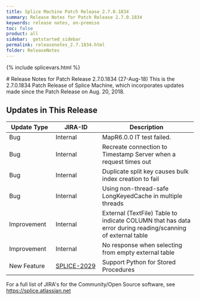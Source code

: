 ```yaml
---
title: Splice Machine Patch Release 2.7.0.1834
summary: Release Notes for Patch Release 2.7.0.1834
keywords: release notes, on-premise
toc: false
product: all
sidebar:  getstarted_sidebar
permalink: releasenotes_2.7.1834.html
folder: ReleaseNotes
---
```

{% include splicevars.html %}
<section>
<div class="TopicContent" data-swiftype-index="true" markdown="1">
# Release Notes for Patch Release 2.7.0.1834 (27-Aug-18)
This is the 2.7.0.1834 Patch Release of Splice Machine, which incorporates updates made since the Patch Release on Aug. 20, 2018.

## Updates in This Release
<table>
    <col width="125px" />
    <col width="125px" />
    <col />
    <thead>
        <tr>
            <th>Update Type</th>
            <th>JIRA-ID</th>
            <th>Description</th>
        </tr>
    </thead>
    <tbody>
        <tr>
            <td>Bug</td>
            <td>Internal</td>
            <td>MapR6.0.0 IT test failed.</td>
        </tr>
        <tr>
            <td>Bug</td>
            <td>Internal</td>
            <td>Recreate connection to Timestamp Server when a request times out</td>
        </tr>
        <tr>
            <td>Bug</td>
            <td>Internal</td>
            <td>Duplicate split key causes bulk index creation to fail</td>
        </tr>
        <tr>
            <td>Bug</td>
            <td>Internal</td>
            <td>Using non-thread-safe LongKeyedCache in multiple threads</td>
        </tr>
        <tr>
            <td>Improvement</td>
            <td>Internal</td>
            <td>External (TextFile) Table to indicate COLUMN that has data error during reading/scanning of external table</td>
        </tr>
        <tr>
            <td>Improvement</td>
            <td>Internal</td>
            <td>No response when selecting from empty external table</td>
        </tr>
        <tr>
            <td>New Feature</td>
            <td><a href="https://splice.atlassian.net/browse/SPLICE-2029" target="_blank">SPLICE-2029</a></td>
            <td>Support Python for Stored Procedures</td>
        </tr>
    </tbody>
</table>

For a full list of JIRA's for the Community/Open Source software, see <https://splice.atlassian.net>

</div>
</section>
